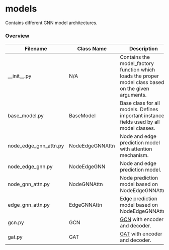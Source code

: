 # models

Contains different GNN model architectures.

### Overview

| Filename | Class Name | Description |
|---|---|---|
| \_\_init\_\_.py | N/A | Contains the model_factory function which loads the proper model class based on the given arguments. |
| base_model.py | BaseModel | Base class for all models. Defines important instance fields used by all model classes. |
| node_edge_gnn_attn.py | NodeEdgeGNNAttn | Node and edge prediction model with attention mechanism. |
| node_edge_gnn.py | NodeEdgeGNN | Node and edge prediction model. |
| node_gnn_attn.py | NodeGNNAttn | Node prediction model based on NodeEdgeGNNAttn. |
| edge_gnn_attn.py | EdgeGNNAttn | Edge prediction model based on NodeEdgeGNNAttn. |
| gcn.py | GCN | [GCN](https://arxiv.org/abs/1609.02907) with encoder and decoder. |
| gat.py | GAT | [GAT](https://arxiv.org/abs/1710.10903v3) with encoder and decoder. |
